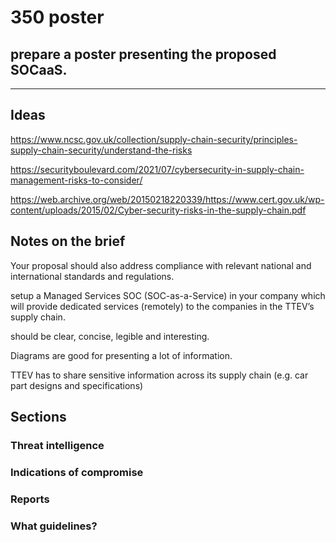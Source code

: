# 350 poster

## prepare a poster presenting the proposed SOCaaS.

---

## Ideas

https://www.ncsc.gov.uk/collection/supply-chain-security/principles-supply-chain-security/understand-the-risks

https://securityboulevard.com/2021/07/cybersecurity-in-supply-chain-management-risks-to-consider/

https://web.archive.org/web/20150218220339/https://www.cert.gov.uk/wp-content/uploads/2015/02/Cyber-security-risks-in-the-supply-chain.pdf

## Notes on the brief

Your proposal should also address compliance with relevant national and international standards and regulations.

setup a Managed Services SOC (SOC-as-a-Service) in your company which will provide dedicated services (remotely) to the companies in the TTEV’s supply chain.

should be clear, concise, legible and interesting.

Diagrams are good for presenting a lot of information.

TTEV has to share sensitive information across its supply chain (e.g. car part designs and specifications)


## Sections

### Threat intelligence

### Indications of compromise

### Reports

### What guidelines?